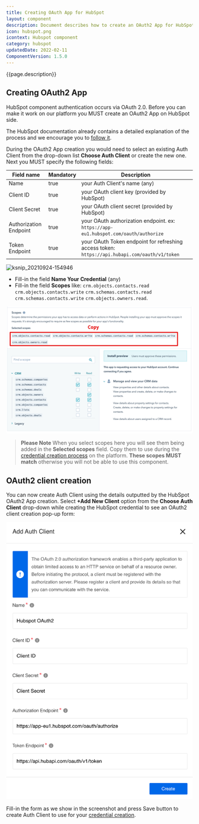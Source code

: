 ```yaml
---
title: Creating OAuth App for HubSpot
layout: component
description: Document describes how to create an OAuth2 App for HubSpot and how to use newly generated Client ID and Client Secret to configure Auth Client.
icon: hubspot.png
icontext: Hubspot component
category: hubspot
updatedDate: 2022-02-11
ComponentVersion: 1.5.0
---
```


{{page.description}}

## Creating OAuth2 App

HubSpot component authentication occurs via OAuth 2.0. Before you can make it work
on our platform you MUST create an OAuth2 App on HubSpot side.

The HubSpot documentation already contains a detailed explanation of the process
and we encourage you to [follow it](https://developers.hubspot.com/docs/api/working-with-oauth).

During the OAuth2 App creation you would need to select an existing Auth Client
from the drop-down list **Choose Auth Client** or create the new one. Next you
MUST specify the following fields:

| Field name | Mandatory | Description |
|----|---------|-----------|
| Name | true | your Auth Client's name (any) |
| Client ID| true | your OAuth client key (provided by HubSpot) |
| Client Secret| true | your OAuth client secret (provided by HubSpot) |
| Authorization Endpoint | true | your OAuth authorization endpoint. ex: `https://app-eu1.hubspot.com/oauth/authorize` |
| Token Endpoint | true | your OAuth Token endpoint for refreshing access token: `https://api.hubapi.com/oauth/v1/token`|

![ksnip_20210924-154946](https://user-images.githubusercontent.com/7985390/134677237-b9aedd64-e7c0-4489-9125-f476cc129e31.png)

*   Fill-in the field **Name Your Credential** (any)
*   Fill-in the field **Scopes** like: `crm.objects.contacts.read` `crm.objects.contacts.write` `crm.schemas.contacts.read` `crm.schemas.contacts.write` `crm.objects.owners.read`.

![Scopes](img/scopes.png)

> **Please Note** When you select scopes here you will see them being added in
> the **Selected scopes** field. Copy them to use during the
> [credential creation process](index#credentials) on the platform.
> **These scopes MUST match** otherwise you will not be able to use this component.

## OAuth2 client creation

You can now create Auth Client using the details outputted by the HubSpot OAuth2 App
creation. Select **+Add New Client** option from the **Choose Auth Client**
drop-down while creating the HubSpot credential to see an OAuth2 client creation
pop-up form:

![Oauth 2](img/hubspot-oauth2.png)

Fill-in the form as we show in the screenshot and press Save button to create
Auth Client to use for your [credential creation](index#credentials).
